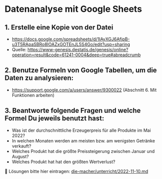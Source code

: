 # Datenanalyse mit Google Sheets

## 1. Erstelle eine Kopie von der Datei
  * https://docs.google.com/spreadsheets/d/1IAyXGJ6AfjpB-u3T5RApaSBRo8IOAZxGOTEnJL5S4Go/edit?usp=sharing 
  * Quelle: https://www-genesis.destatis.de/genesis/online?operation=result&code=61241-0004&deep=true#abreadcrumb
## 2. Benutze Formeln von Google Tabellen, um die Daten zu analysieren:
  * https://support.google.com/a/users/answer/9300022 (Abschnitt 6. Mit Funktionen arbeiten)
## 3. Beantworte folgende Fragen und welche Formel Du jeweils benutzt hast:
  *  Was ist der durchschnittliche Erzeugerpreis für alle Produkte im Mai 2022?
  *  In welchen Monaten werden am meisten bzw. am wenigsten Getränke verkauft? 
  *  Welches Produkt hat die größte Preissteigerung zwischen Januar und August?
  *  Welches Produkt hat hat den größten Wertverlust?


📌 Lösungen bitte hier eintragen: [die-macher/unterricht/2022-11-10.md](https://github.com/die-macher/unterricht/blob/main/2022-10-20.md)
